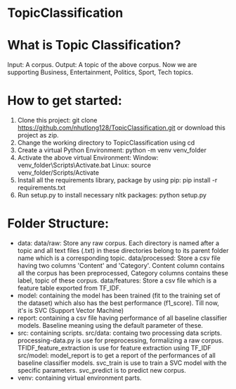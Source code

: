 # TopicClassification
# What is Topic Classification?
Input: A corpus.
Output: A topic of the above corpus. Now we are supporting Business, Entertainment, Politics, Sport, Tech topics.

# How to get started:
1. Clone this project: 
git clone https://github.com/nhutlong128/TopicClassification.git
or download this project as zip.
2. Change the working directory to TopicClassification using cd 
3. Create a virtual Python Environment: python -m venv venv_folder
4. Activate the above virtual Environment:
Window: venv_folder\Scripts\Activate.bat
Linux: source venv_folder/Scripts/Activate
5. Install all the requirements library, package by using pip: pip install -r requirements.txt
6. Run setup.py to install necessary nltk packages: python setup.py

# Folder Structure:
- data:
  data/raw: Store any raw corpus. Each directory is named after a topic and all text files (.txt) in these directories belong to its parent folder name which is a corresponding topic.
  data/processed: Store a csv file having two columns 'Content' and 'Category'. Content column contains all the corpus has been preprocessed, Category columns contains these label, topic of these corpus.
  data/features: Store a csv file which is a feature table exported from TF_IDF.
- model: containing the model has been trained (fit to the training set of the dataset) which also has the best performance (f1_score). Till now, it's is SVC (Support Vector Machine)
- report: containing a csv file having performance of all baseline classifier models. Baseline meaning using the default parameter of these.
- src: containing scripts.
  src/data: containg two processing data scripts. processing-data.py is use for preprocessing, formalizing a raw corpus. TFIDF_feature_extraction is use for feature extraction using TF_IDF
  src/model: model_report is to get a report of the performances of all baseline classifier models. svc_train is use to train a SVC model with the specific parameters. svc_predict is to predict new corpus.
- venv: containing virtual environment parts.
  
